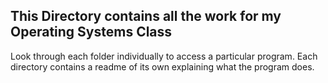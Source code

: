## This Directory contains all the work for my Operating Systems Class
Look through each folder individually to access a particular program. 
Each directory contains a readme of its own explaining what the program does.